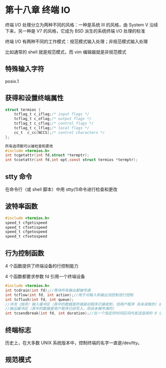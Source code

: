 # 第十八章 终端 IO

终端 I/O 处理分立为两种不同的风格：一种是系统 Ⅲ 的风格，由 System V 沿续下来，另一种是 V7 的风格，它成为 BSD 派生的系统终端 I/O 处理的标准

终端 I/O 有两种不同的工作模式：规范模式输入处理；非规范模式输入处理

比如通常的 shell 就是规范模式，而 vim 编辑器就是非规范模式

## 特殊输入字符

posix.1

## 获得和设置终端属性

```c
struct termios {
    tcflag_t c_iflag;/* input flags */
    tcflag_t c_oflag;/* output flags */
    tcflag_t c_cflag;/* control flags */
    tcflag_t c_lflag;/* local flags */
    cc_t  c_cc[NCCS];/* control characters */
};

所有选项都可以被检查和更改
#include <termios.h>
int tcgetattr(int fd,struct *termptr);
int tcsetattr(int fd,int opt,const struct termios *termptr);
```

## stty 命令

在命令行（或 shell 脚本）中用 stty(1)命令进行检查和更改

## 波特率函数

```c
#include <termios.h>
speed_t cfgetispeed
speed_t cfsetispeed
speed_t cfgetospeed
speed_t cfsetospeed

```

## 行为控制函数

4 个函数提供了终端设备的行控制能力

4 个函数都要求参数 fd 引用一个终端设备

```c
#include <termios.h>
int tcdrain(int fd);//等待所有输出都被传递
int tcflow(int fd, int action);//用于对输入和输出流控制进行控制
int tcflush(int fd, int queue);
//冲洗（抛弃）输入缓冲区（其中的数据是终端驱动程序已接收到，但用户程序 尚未读取的）或
//输出缓冲区（其中的数据是用户程序已经写入，但尚未被传递的）
int tcsendbreak(int fd, int duration);//在一个指定的时间区间内发送连续的 0 值位流
```

## 终端标志

历史上，在大多数 UNIX 系统版本中，控制终端的名字一直是/dev/tty。

## 规范模式
